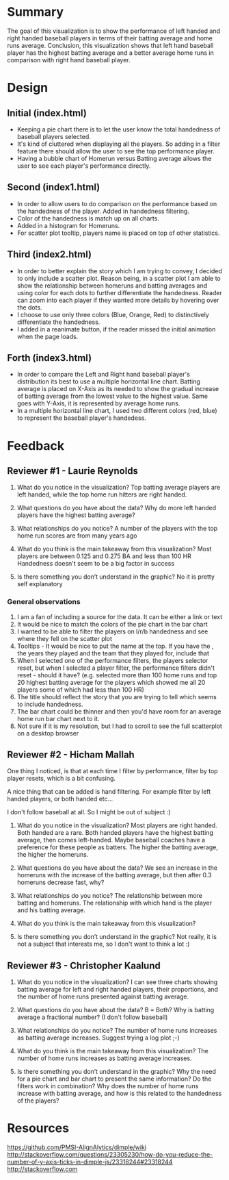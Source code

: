 # Summary
The goal of this visualization is to show the performance of left handed and right handed baseball players in terms of their batting average and home runs average.
Conclusion, this visualization shows that left hand baseball player has the highest batting average and a better average home runs in comparison with right hand baseball player.

# Design

## Initial (index.html)
* Keeping a pie chart there is to let the user know the total handedness of baseball players selected.
* It's kind of cluttered when displaying all the players. So adding in a filter feature there should allow the user to see the top performance player.
* Having a bubble chart of Homerun versus Batting average allows the user to see each player's performance directly.

## Second (index1.html)
* In order to allow users to do comparison on the performance based on the handedness of the player. Added in handedness filtering.
* Color of the handedness is match up on all charts.
* Added in a histogram for Homeruns.
* For scatter plot tooltip, players name is placed on top of other statistics.

## Third (index2.html)
* In order to better explain the story which I am trying to convey, I decided to only include a scatter plot. Reason being, in a scatter plot I am able to show the relationship between homeruns and batting averages and using color for each dots to further differentiate the handedness. Reader can zoom into each player if they wanted more details by hovering over the dots.
* I choose to use only three colors (Blue, Orange, Red) to distinctively differentiate the handedness.
* I added in a reanimate button, if the reader missed the initial animation when the page loads.

## Forth (index3.html)
* In order to compare the Left and Right hand baseball player's distribution its best to use a multiple horizontal line chart. Batting average is placed on X-Axis as its needed to show the gradual increase of batting average from the lowest value to the highest value. Same goes with Y-Axis, it is represented by average home runs.
* In a multiple horizontal line chart, I used two different colors (red, blue) to represent the baseball player's handedess.

# Feedback

## Reviewer #1 - Laurie Reynolds
1. What do you notice in the visualization?
   Top batting average players are left handed, while the top home run hitters are right handed.

2. What questions do you have about the data?
   Why do more left handed players have the highest batting average?

3. What relationships do you notice?
   A number of the players with the top home run scores are from many years ago

4. What do you think is the main takeaway from this visualization?
   Most players are between 0.125 and 0.275 BA and less than 100 HR
   Handedness doesn't seem to be a big factor in success

5. Is there something you don’t understand in the graphic?
   No it is pretty self explanatory

### General observations

1. I am a fan of including a source for the data.  It can be either a link or text
2. It would be nice to match the colors of the pie chart in the bar chart
3. I wanted to be able to filter the players on l/r/b handedness and see where they fell on the scatter plot
4. Tooltips - It would be nice to put the name at the top.  If you have the , the years they played and the team that they played for, include that
5. When I selected one of the performance filters, the players selector reset, but when I selected a player filter, the performance filters didn't reset - should it have?
(e.g. selected more than 100 home runs and top 20 highest batting average for the players which showed me all 20 players some of which had less than 100 HR)
6. The title should reflect the story that you are trying to tell which seems to include handedness.
7. The bar chart could be thinner and then you'd have room for an average home run bar chart next to it.
8. Not sure if it is my resolution, but I had to scroll to see the full scatterplot on a desktop browser

## Reviewer #2 - Hicham Mallah
One thing I noticed, is that at each time I filter by performance, filter by top player resets, which is a bit confusing.

A nice thing that can be added is hand filtering. For example filter by left handed players, or both handed etc...

I don't follow baseball at all. So I might be out of subject :)

1. What do you notice in the visualization?
   Most players are right handed. Both handed are a rare. Both handed players have the highest batting average, then comes left-handed. Maybe baseball coaches have a preference for these people as batters. The higher the batting average, the higher the homeruns.

2. What questions do you have about the data?
   We see an increase in the homeruns with the increase of the batting average, but then after 0.3 homeruns decrease fast, why?

3. What relationships do you notice?
   The relationship between more batting and homeruns.
   The relationship with which hand is the player and his batting average.

4. What do you think is the main takeaway from this visualization?
5. Is there something you don’t understand in the graphic?
   Not really, it is not a subject that interests me, so I don't want to think a lot :)﻿

## Reviewer #3 - Christopher Kaalund
1. What do you notice in the visualization?
   I can see three charts showing batting average for left and right handed players, their proportions, and the number of home runs presented against batting average.

2. What questions do you have about the data?
   B = Both? Why is batting average a fractional number? (I don't follow baseball)

3. What relationships do you notice?
   The number of home runs increases as batting average increases. Suggest trying a log plot ;-)

4. What do you think is the main takeaway from this visualization?
   The number of home runs increases as batting average increases.

5. Is there something you don’t understand in the graphic?
   Why the need for a pie chart and bar chart to present the same information? Do the filters work in combination? Why does the number of home runs increase with batting average, and how is this related to the handedness of the players?

# Resources
https://github.com/PMSI-AlignAlytics/dimple/wiki
http://stackoverflow.com/questions/23305230/how-do-you-reduce-the-number-of-y-axis-ticks-in-dimple-js/23318244#23318244
http://stackoverflow.com